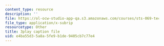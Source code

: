 ```yaml
---
content_type: resource
description: ''
file: https://ol-ocw-studio-app-qa.s3.amazonaws.com/courses/sts-069-technology-in-a-dangerous-world-fall-2002/e4ba55d35a8a5fe9b1de9405cb7c77e4_5jrZ_AxAb5s.vtt
file_type: application/x-subrip
resourcetype: Other
title: 3play caption file
uid: e4ba55d3-5a8a-5fe9-b1de-9405cb7c77e4
---
```

